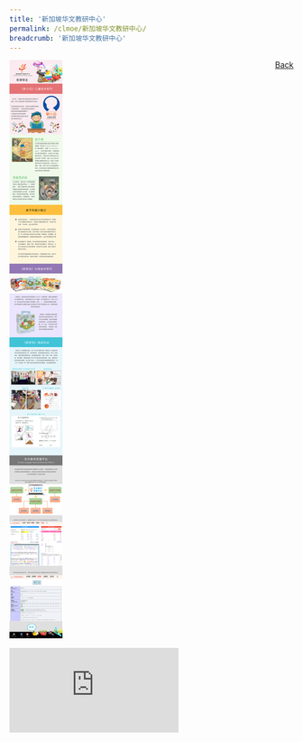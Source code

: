 ```yaml
---
title: '新加坡华文教研中心'
permalink: /clmoe/新加坡华文教研中心/
breadcrumb: '新加坡华文教研中心'
---
```

<a href="/gallery/华文学习展示区-chinese-exhibitions-e/community-partners/" style="float:right;">Back</a>
 <img src="/images/SCCL-CL.jpg"> <br/>
<div class="video-container">
  <iframe src="https://www.youtube.com/embed/d6fmLlW8eoE" frameborder="0" allow="accelerometer; autoplay; encrypted-media; gyroscope; picture-in-picture" allowfullscreen></iframe></div>



